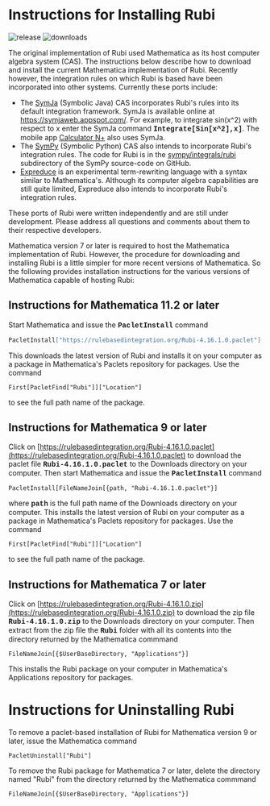 # Instructions for Installing Rubi

![release](https://img.shields.io/github/release/rulebasedintegration/rubi.svg?longCache=true&style=for-the-badge) ![downloads](https://img.shields.io/github/downloads/rulebasedintegration/rubi/total.svg?longCache=true&style=for-the-badge)

The original implementation of Rubi used Mathematica as its host computer algebra system (CAS).
The instructions below describe how to download and install the current Mathematica implementation of Rubi.
Recently however, the integration rules on which Rubi is based have been incorporated into other systems.
Currently these ports include:

* The [SymJa](https://github.com/axkr/symja_android_library) (Symbolic Java) CAS incorporates Rubi's rules into its default integration framework. SymJa is available online at https://symjaweb.appspot.com/. For example, to integrate sin(x^2) with respect to x enter the SymJa command **<font face="courier">Integrate[Sin[x^2],x]</font>**. The mobile app [Calculator N+](https://play.google.com/store/apps/details?id=com.duy.calculator.free) also uses SymJa.
* The [SymPy](https://www.sympy.org/en/index.html) (Symbolic Python) CAS also intends to incorporate Rubi's integration rules. The code for Rubi is in the [sympy/integrals/rubi](https://github.com/sympy/sympy/tree/master/sympy/integrals/rubi) subdirectory of the SymPy source-code on GitHub.
* [Expreduce](https://github.com/corywalker/expreduce) is an experimental term-rewriting language with a syntax similar to Mathematica's. Although its computer algebra capabilities are still quite limited, Expreduce also intends to incorporate Rubi's integration rules.

These ports of Rubi were written independently and are still under development.
Please address all questions and comments about them to their respective developers.

Mathematica version 7 or later is required to host the Mathematica implementation of Rubi.
However, the procedure for downloading and installing Rubi is a little simpler for more recent versions of Mathematica.
So the following provides installation instructions for the various versions of Mathematica capable of hosting Rubi: 

## Instructions for Mathematica 11.2 or later

Start Mathematica and issue the **<font face="courier">PacletInstall</font>** command

```mathematica
PacletInstall["https://rulebasedintegration.org/Rubi-4.16.1.0.paclet"]
```
This downloads the latest version of Rubi and installs it on your computer as a package in Mathematica's Paclets repository for packages.
Use the command

```mma
First[PacletFind["Rubi"]]["Location"]
```
to see the full path name of the package.


## Instructions for Mathematica 9 or later 

Click on [https://rulebasedintegration.org/Rubi-4.16.1.0.paclet](https://rulebasedintegration.org/Rubi-4.16.1.0.paclet) to download the paclet file **<font face="courier">Rubi-4.16.1.0.paclet</font>** to the Downloads directory on your computer.
Then start Mathematica and issue the **<font face="courier">PacletInstall</font>** command
```mma
PacletInstall[FileNameJoin[{path, "Rubi-4.16.1.0.paclet"}]
```
where **<font face="courier">path</font>** is the full path name of the Downloads directory on your computer.
This installs the latest version of Rubi on your computer as a package in Mathematica's Paclets repository for packages.
Use the command
```mma
First[PacletFind["Rubi"]]["Location"]
```
to see the full path name of the package.


## Instructions for Mathematica 7 or later

Click on [https://rulebasedintegration.org/Rubi-4.16.1.0.zip](https://rulebasedintegration.org/Rubi-4.16.1.0.zip) to download the zip file **<font face="courier">Rubi-4.16.1.0.zip</font>** to the Downloads directory on your computer.
Then extract from the zip file the **<font face="courier">Rubi</font>** folder with all its contents into the directory returned by the Mathematica commmand
```mma
FileNameJoin[{$UserBaseDirectory, "Applications"}]
```
This installs the Rubi package on your computer in Mathematica's Applications repository for packages. 


# Instructions for Uninstalling Rubi

To remove a paclet-based installation of Rubi for Mathematica version 9 or later, issue the Mathematica command

```
PacletUninstall["Rubi"]
```

To remove the Rubi package for Mathematica 7 or later, delete the directory named "Rubi" from the directory returned by the Mathematica commmand

```mma
FileNameJoin[{$UserBaseDirectory, "Applications"}]
```
